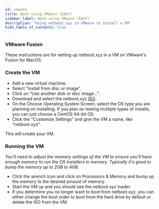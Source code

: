 ```yaml
---
id: vmware
title: Boot using VMware (EASY)
sidebar_label: Boot using VMware (EASY)
description: "Using netboot.xyz in VMware to install a VM"
hide_table_of_contents: true
---
```


### VMware Fusion

These instructions are for setting up netboot.xyz in a VM on VMware's Fusion for MacOS.

### Create the VM

* Add a new virtual machine.
* Select "Install from disc or image".
* Click on "Use another disk or disc image...".
* Download and select the netboot.xyz [ISO](https://boot.netboot.xyz/ipxe/netboot.xyz.iso).
* On the Choose Operating System Screen, select the OS type you are planning on installing.  If you plan on testing multiple types of installs, you can just choose a CentOS 64-bit OS.
* Click the "Customize Settings" and give the VM a name, like "netboot.xyz".

This will create your VM.

### Running the VM

_You'll need to adjust the memory settings of the VM to ensure you'll have enough memory to run the OS installers in memory.  Typically it's good to bump the memory up to 2GB to 4GB._

* Click the wrench icon and click on Processors & Memory and bump up the memory to the desired amount of memory.
* Start the VM up and you should see the netboot.xyz loader.
* If you determine you no longer want to boot from netboot.xyz, you can either change the boot order to boot from the hard drive by default or delete the ISO from the VM.
